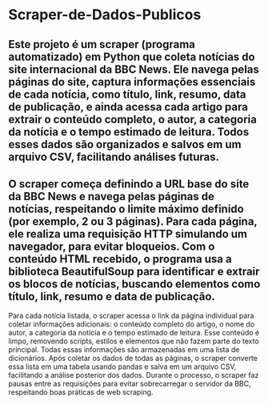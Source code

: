 # Scraper-de-Dados-Publicos

## Este projeto é um scraper (programa automatizado) em Python que coleta notícias do site internacional da BBC News. Ele navega pelas páginas do site, captura informações essenciais de cada notícia, como título, link, resumo, data de publicação, e ainda acessa cada artigo para extrair o conteúdo completo, o autor, a categoria da notícia e o tempo estimado de leitura. Todos esses dados são organizados e salvos em um arquivo CSV, facilitando análises futuras.

## O scraper começa definindo a URL base do site da BBC News e navega pelas páginas de notícias, respeitando o limite máximo definido (por exemplo, 2 ou 3 páginas). Para cada página, ele realiza uma requisição HTTP simulando um navegador, para evitar bloqueios. Com o conteúdo HTML recebido, o programa usa a biblioteca BeautifulSoup para identificar e extrair os blocos de notícias, buscando elementos como título, link, resumo e data de publicação.
  Para cada notícia listada, o scraper acessa o link da página individual para coletar informações adicionais: o conteúdo completo do artigo, o nome do autor, a categoria da notícia e o tempo estimado de leitura. Esse conteúdo é limpo, removendo scripts, estilos e elementos que não fazem parte do texto principal.
  Todas essas informações são armazenadas em uma lista de dicionários. Após coletar os dados de todas as páginas, o scraper converte essa lista em uma tabela usando pandas e salva em um arquivo CSV, facilitando a análise posterior dos dados.
  Durante o processo, o scraper faz pausas entre as requisições para evitar sobrecarregar o servidor da BBC, respeitando boas práticas de web scraping.
